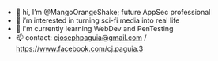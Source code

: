 - 👋 hi, I’m @MangoOrangeShake; future AppSec professional
- 👀 i’m interested in turning sci-fi media into real life
- 🌱 i'm currently learning WebDev and PenTesting
- 📫 contact: cjosephpaguia@gmail.com / https://www.facebook.com/cj.paguia.3

<!---
MangoOrangeShake/MangoOrangeShake is a ✨ special ✨ repository because its `README.md` (this file) appears on your GitHub profile.
You can click the Preview link to take a look at your changes.
--->

